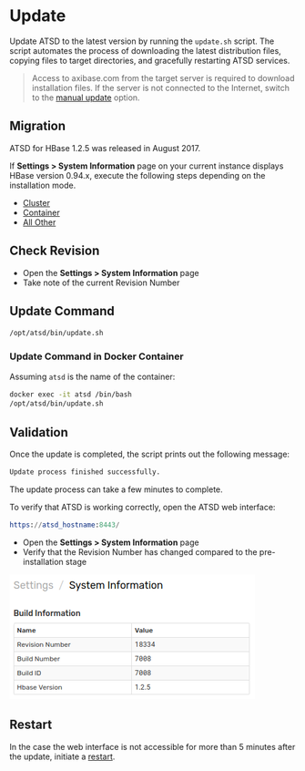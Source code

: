 # Update

Update ATSD to the latest version by running the `update.sh` script.
The script automates the process of downloading the latest distribution files,
copying files to target directories, and gracefully restarting ATSD services.

> Access to axibase.com from the target server is required to download installation files. If the server is not connected to the Internet, switch to the [manual update](update-manual.md) option.

## Migration

ATSD for HBase 1.2.5 was released in August 2017.

If **Settings > System Information** page on your current instance displays HBase version 0.94.x, execute the following steps depending on the installation mode.

* [Cluster](migration/cluster.md)
* [Container](migration/container.md)
* [All Other](migration/README.md)

## Check Revision

* Open the **Settings > System Information** page
* Take note of the current Revision Number

## Update Command

```sh
/opt/atsd/bin/update.sh
```

### Update Command in Docker Container

Assuming `atsd` is the name of the container:

```bash
docker exec -it atsd /bin/bash
/opt/atsd/bin/update.sh
```

## Validation

Once the update is completed, the script prints out the following message:

```txt
Update process finished successfully.
```

The update process can take a few minutes to complete.

To verify that ATSD is working correctly, open the ATSD web interface:

```elm
https://atsd_hostname:8443/
```

* Open the **Settings > System Information** page
* Verify that the Revision Number has changed compared to the pre-installation stage

![](./images/revision.png)

## Restart

In the case the web interface is not accessible for more than 5 minutes after the update, initiate a [restart](restarting.md).
